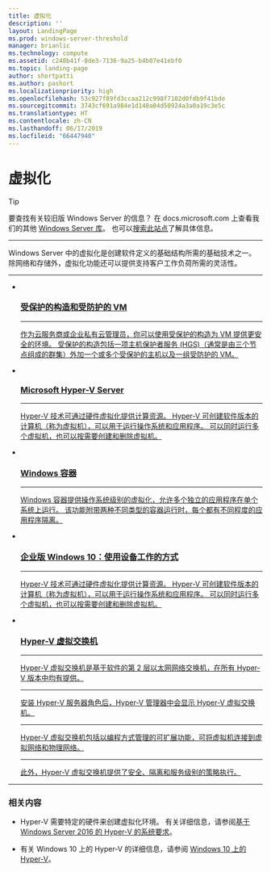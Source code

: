 ```yaml
---
title: 虚拟化
description: ''
layout: LandingPage
ms.prod: windows-server-threshold
manager: brianlic
ms.technology: compute
ms.assetid: c248b41f-0de3-7136-9a25-b4b07e41ebf0
ms.topic: landing-page
author: shortpatti
ms.author: pashort
ms.localizationpriority: high
ms.openlocfilehash: 53c927f89fd3ccaa212c998f7102d0fdb9f41bde
ms.sourcegitcommit: 3743cf691a984e1d140a04d50924a3a0a19c3e5c
ms.translationtype: HT
ms.contentlocale: zh-CN
ms.lasthandoff: 06/17/2019
ms.locfileid: "66447940"
---
```

# <a name="virtualization"></a>虚拟化

>[!TIP]
> 要查找有关较旧版 Windows Server 的信息？ 在 docs.microsoft.com 上查看我们的其他 [Windows Server 库](/previous-versions/windows/)。 也可以[搜索此站点](https://docs.microsoft.com/search/index?search=Windows+Server&dataSource=previousVersions)了解具体信息。

<HR />

Windows Server 中的虚拟化是创建软件定义的基础结构所需的基础技术之一。 除网络和存储外，虚拟化功能还可以提供支持客户工作负荷所需的灵活性。

<HR />
<ul class="cardsI panelContent">
<li>
          <a href="../security/guarded-fabric-shielded-vm/guarded-fabric-and-shielded-vms.md">
          <div class="cardSize">
            <div class="cardPadding">
                <div class="card">
                    <div class="cardImageOuter">
                        <div class="cardImage">
                            <img src="../media/i-virtualize.svg" alt="" />
                        </div>
                    </div>
                    <div class="cardText">
                        <h3>受保护的构造和受防护的 VM</h3>
<HR />
                        <p>作为云服务商或企业私有云管理员，你可以使用受保护的构造为 VM 提供更安全的环境。 受保护的构造包括一项主机保护者服务 (HGS)（通常是由三个节点组成的群集）外加一个或多个受保护的主机以及一组受防护的 VM。</p>
                     </div>
                  </div>
              </div>
          </div>
       </a>
    </li>
<li>
          <a href="https://docs.microsoft.com/windows-server/virtualization/hyper-v/hyper-v-server-2016">
          <div class="cardSize">
            <div class="cardPadding">
                <div class="card">
                    <div class="cardImageOuter">
                        <div class="cardImage">
                        <img src="../media/i-virtualize.svg" alt="" />
                        </div>
                    </div>
                    <div class="cardText">
                        <h3>Microsoft Hyper-V Server</h3>
<HR />
                        <p>Hyper-V 技术可通过硬件虚拟化提供计算资源。 Hyper-V 可创建软件版本的计算机（称为虚拟机），可以用于运行操作系统和应用程序。 可以同时运行多个虚拟机，也可以按需要创建和删除虚拟机。</p>
                     </div>
                  </div>
              </div>
          </div>
       </a>
    </li>
<li>
         <a href="https://docs.microsoft.com/virtualization/windowscontainers">
         <div class="cardSize">
            <div class="cardPadding">
                <div class="card">
                    <div class="cardImageOuter">
                        <div class="cardImage">
                            <img src="../media/i-virtualize.svg" alt="" />
                        </div>
                    </div>
                    <div class="cardText">
                        <h3>Windows 容器</h3>
<HR />
                        <p>Windows 容器提供操作系统级别的虚拟化，允许多个独立的应用程序在单个系统上运行。 该功能附带两种不同类型的容器运行时，每个都有不同程度的应用程序隔离。</p>
                     </div>
                  </div>
              </div>
          </div>
       </a>
    </li>
<li>
      <a href="hyper-v/Hyper-V-on-Windows-Server.md">
         <div class="cardSize">
            <div class="cardPadding">
                <div class="card">
                    <div class="cardImageOuter">
                        <div class="cardImage">
                            <img src="../media/i-virtualize.svg" alt="" />
                        </div>
                    </div>
                    <div class="cardText">
                       <h3>企业版 Windows 10：使用设备工作的方式</h3>
<HR />
                       <p>Hyper-V 技术可通过硬件虚拟化提供计算资源。 Hyper-V 可创建软件版本的计算机（称为虚拟机），可以用于运行操作系统和应用程序。 可以同时运行多个虚拟机，也可以按需要创建和删除虚拟机。</p>
                     </div>
                  </div>
              </div>
          </div>
       </a>
    </li>
<li>
          <a href="hyper-v-virtual-switch/Hyper-V-Virtual-Switch.md">
          <div class="cardSize">
            <div class="cardPadding">
                <div class="card">
                    <div class="cardImageOuter">
                        <div class="cardImage">
                            <img src="../media/i-virtualize.svg" alt="" />
                        </div>
                    </div>
                    <div class="cardText">
                        <h3>Hyper-V 虚拟交换机</h3>
<HR />
                        <p>Hyper-V 虚拟交换机是基于软件的第 2 层以太网网络交换机，在所有 Hyper-V 版本中均有提供。</p>
<HR />
                        <p>安装 Hyper-V 服务器角色后，Hyper-V 管理器中会显示 Hyper-V 虚拟交换机。</p>
<HR />
                        <p>Hyper-V 虚拟交换机包括以编程方式管理的可扩展功能，可将虚拟机连接到虚拟网络和物理网络。</p>
<HR />
                        <p>此外，Hyper-V 虚拟交换机提供了安全、隔离和服务级别的策略执行。</p>
                     </div>
                  </div>
              </div>
          </div>
       </a>
    </li>
</ul>

---

### <a name="related"></a>相关内容

- Hyper-V 需要特定的硬件来创建虚拟化环境。 有关详细信息，请参阅[基于 Windows Server 2016 的 Hyper-V 的系统要求](./hyper-v/system-requirements-for-hyper-v-on-windows.md)。 

- 有关 Windows 10 上的 Hyper-V 的详细信息，请参阅 [Windows 10 上的 Hyper-V](https://docs.microsoft.com/virtualization/hyper-v-on-windows)。

